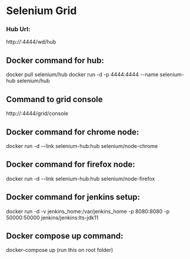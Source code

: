 # Selenium Grid

### Hub Url:
http://<hub-machine-ip>:4444/wd/hub

## Docker command for hub:

docker pull selenium/hub
docker run -d -p 4444:4444 --name selenium-hub selenium/hub

## Command to grid console

http://<docker host ip>:4444/grid/console

## Docker command for chrome node:

docker run -d --link selenium-hub:hub selenium/node-chrome

## Docker command for firefox node:

docker run -d --link selenium-hub:hub selenium/node-firefox

## Docker command for jenkins setup:

docker run -d -v jenkins_home:/var/jenkins_home -p 8080:8080 -p 50000:50000 jenkins/jenkins:lts-jdk11
  
## Docker compose up command:  

docker-compose up  (run this on root folder)  
  
